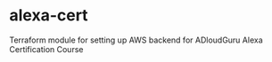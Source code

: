 # alexa-cert

Terraform module for setting up AWS backend for ADloudGuru Alexa Certification Course

<!--- BEGIN_TF_DOCS --->

<!--- END_TF_DOCS --->